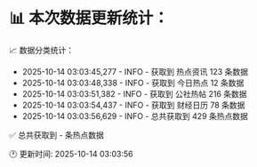 📊 本次数据更新统计：
==========================

📈 数据分类统计：
- 2025-10-14 03:03:45,277 - INFO - 获取到 热点资讯 123 条数据
- 2025-10-14 03:03:48,338 - INFO - 获取到 今日热点 12 条数据
- 2025-10-14 03:03:51,382 - INFO - 获取到 公社热帖 216 条数据
- 2025-10-14 03:03:54,437 - INFO - 获取到 财经日历 78 条数据
- 2025-10-14 03:03:56,629 - INFO - 总共获取到 429 条热点数据

✅ 总共获取到 - 条热点数据

🕐 更新时间: 2025-10-14 03:03:56
